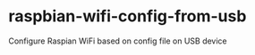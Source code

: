 raspbian-wifi-config-from-usb
=============================

Configure Raspian WiFi based on config file on USB device

